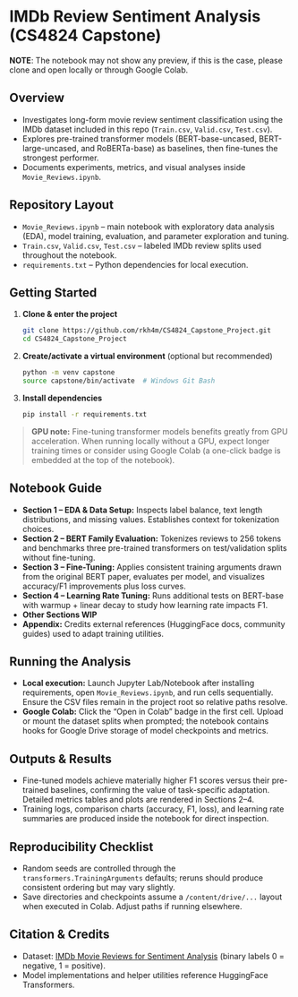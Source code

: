 # IMDb Review Sentiment Analysis (CS4824 Capstone)

**NOTE**: The notebook may not show any preview, if this is the case, please clone and open locally or through Google Colab.

## Overview
- Investigates long-form movie review sentiment classification using the IMDb dataset included in this repo (`Train.csv`, `Valid.csv`, `Test.csv`).
- Explores pre-trained transformer models (BERT-base-uncased, BERT-large-uncased, and RoBERTa-base) as baselines, then fine-tunes the strongest performer.
- Documents experiments, metrics, and visual analyses inside `Movie_Reviews.ipynb`.

## Repository Layout
- `Movie_Reviews.ipynb` – main notebook with exploratory data analysis (EDA), model training, evaluation, and parameter exploration and tuning.
- `Train.csv`, `Valid.csv`, `Test.csv` – labeled IMDb review splits used throughout the notebook.
- `requirements.txt` – Python dependencies for local execution.

## Getting Started
1. **Clone & enter the project**
	```bash
	git clone https://github.com/rkh4m/CS4824_Capstone_Project.git
	cd CS4824_Capstone_Project
	```
2. **Create/activate a virtual environment** (optional but recommended)
	```bash
	python -m venv capstone
	source capstone/bin/activate  # Windows Git Bash
	```
3. **Install dependencies**
	```bash
	pip install -r requirements.txt
	```

> **GPU note:** Fine-tuning transformer models benefits greatly from GPU acceleration. When running locally without a GPU, expect longer training times or consider using Google Colab (a one-click badge is embedded at the top of the notebook).

## Notebook Guide
- **Section 1 – EDA & Data Setup:** Inspects label balance, text length distributions, and missing values. Establishes context for tokenization choices.
- **Section 2 – BERT Family Evaluation:** Tokenizes reviews to 256 tokens and benchmarks three pre-trained transformers on test/validation splits without fine-tuning.
- **Section 3 – Fine-Tuning:** Applies consistent training arguments drawn from the original BERT paper, evaluates per model, and visualizes accuracy/F1 improvements plus loss curves.
- **Section 4 – Learning Rate Tuning:** Runs additional tests on BERT-base with warmup + linear decay to study how learning rate impacts F1.
- **Other Sections WIP**
- **Appendix:** Credits external references (HuggingFace docs, community guides) used to adapt training utilities.

## Running the Analysis
- **Local execution:** Launch Jupyter Lab/Notebook after installing requirements, open `Movie_Reviews.ipynb`, and run cells sequentially. Ensure the CSV files remain in the project root so relative paths resolve.
- **Google Colab:** Click the “Open in Colab” badge in the first cell. Upload or mount the dataset splits when prompted; the notebook contains hooks for Google Drive storage of model checkpoints and metrics.

## Outputs & Results
- Fine-tuned models achieve materially higher F1 scores versus their pre-trained baselines, confirming the value of task-specific adaptation. Detailed metrics tables and plots are rendered in Sections 2–4.
- Training logs, comparison charts (accuracy, F1, loss), and learning rate summaries are produced inside the notebook for direct inspection.

## Reproducibility Checklist
- Random seeds are controlled through the `transformers.TrainingArguments` defaults; reruns should produce consistent ordering but may vary slightly.
- Save directories and checkpoints assume a `/content/drive/...` layout when executed in Colab. Adjust paths if running elsewhere.

## Citation & Credits
- Dataset: [IMDb Movie Reviews for Sentiment Analysis](https://www.kaggle.com/datasets/columbine/imdb-dataset-sentiment-analysis-in-csv-format/data) (binary labels 0 = negative, 1 = positive).
- Model implementations and helper utilities reference HuggingFace Transformers.
